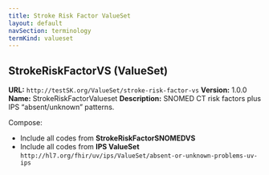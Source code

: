 ```yaml
---
title: Stroke Risk Factor ValueSet
layout: default
navSection: terminology
termKind: valueset
---
```


## StrokeRiskFactorVS (ValueSet)

**URL:** `http://testSK.org/ValueSet/stroke-risk-factor-vs`
**Version:** 1.0.0
**Name:** StrokeRiskFactorValueset
**Description:** SNOMED CT risk factors plus IPS “absent/unknown” patterns.

Compose:
- Include all codes from **StrokeRiskFactorSNOMEDVS**
- Include all codes from **IPS ValueSet** `http://hl7.org/fhir/uv/ips/ValueSet/absent-or-unknown-problems-uv-ips`
